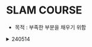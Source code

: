 # SLAM COURSE
- 목적 : 부족한 부분을 채우기 위함 

<details>
<summary>240514</summary>

<!-- summary 아래 한칸 공백 두어야함 -->
# 4_2강
- Goals : PCL 라이브러리를 이용해 기본적인 포인트 클라우드 자료구조를 다뤄보고, 시각화 해보기



1. 2개의 포인트 클라우드를 시각화
- KITTIT 데이터셋에서 추출한 1개의 Lidar Point Cloud data 를 읽음
- 5m 이동 시킨 포인트 클라우드 생성
- 두개의 포인트 클라우드를 각각 다른색으로 시각화 

2. KITTI 데이터셋 시각화
- KITTI 데이터셋에 있는 LiDAR Point cloud 시각화


### PCL code 설명
- [PCL lib](http://pointclouds.org/documentation/index.html)
- [PCL documentation](https://pcl.readthedocs.io/projects/tutorials/en/master/)
- #include <pcl/visualization/pcl_visualizer.h> // cloud_visualizer 
- 두개 있는데 ! cloud visualizaer 가 좀 더 빠르다고 알려져 있지만 1.8이상 pcl version 이어야 함 
- apt 를 통해 libpcl-dev 를 깔면 현재 자동 1.13 깔림 
- but... cloud 는 호환성이 떨어짐

- Ptr => boot::shared_pt 로 되어있음 ! 사이즈가 달라지고 변경될 수도 있고, memory 를 효율적으로 사용하기 위해서! 
- new, delete 가 아닌 smart pointer 를 쓰는 것이 좋지만, 여기서는 boost::shared_ptr 이기 때문에 new 사용
- Stack ! 정적, Heap 동적!


# CMakeLists.txt
```shell
add_executable(visualization examples/visualization.cpp)
target_link_libraries(visualization ${PCL_LIBRARIES} ${PCL_COMMON_LIBRARIES} ${PCL_IO_LIBRARIES} ${PCL_VISUALIZATION_LIBRARIES})
```
- 위에서 특정라이브러리만 쓰고 싶다! 할 때  ${PCL_COMMON_LIBRARIES} ${PCL_IO_LIBRARIES} ${PCL_VISUALIZATION_LIBRARIES}
- 아니라면  ${PCL_LIBRARIES}


## TODO 
- 실험 해볼 수 있게 local folder mount 할 수 있도록 변경하기

</details>
